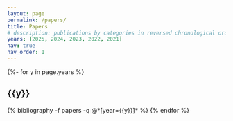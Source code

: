 ```yaml
---
layout: page
permalink: /papers/
title: Papers
# description: publications by categories in reversed chronological order. generated by jekyll-scholar.
years: [2025, 2024, 2023, 2022, 2021]
nav: true
nav_order: 1
---
```


<!-- _pages/publications.md -->
<div class="publications">

{%- for y in page.years %}

  <h2 class="year">{{y}}</h2>
  {% bibliography -f papers -q @*[year={{y}}]* %}
{% endfor %}

</div>
